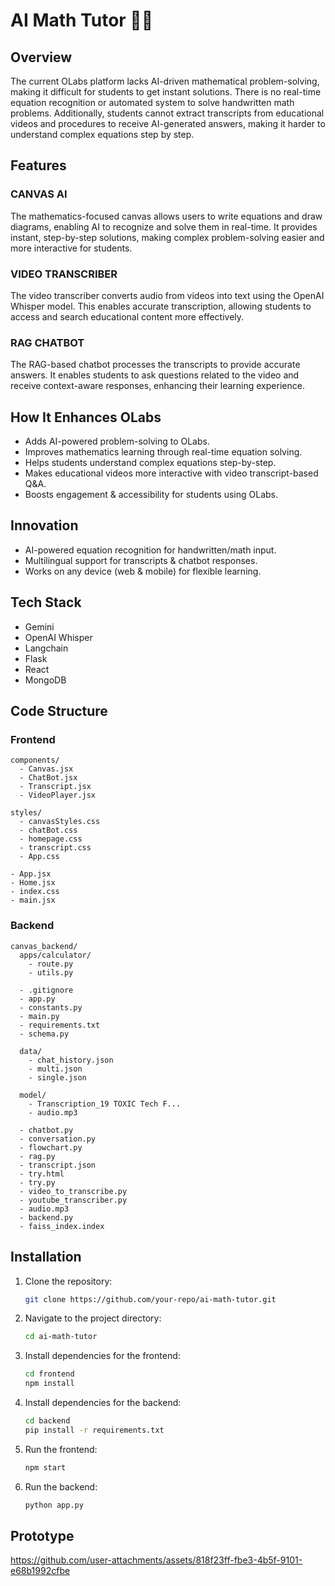 # AI Math Tutor 🔢🤖

## Overview
The current OLabs platform lacks AI-driven mathematical problem-solving, making it difficult for students to get instant solutions. There is no real-time equation recognition or automated system to solve handwritten math problems. Additionally, students cannot extract transcripts from educational videos and procedures to receive AI-generated answers, making it harder to understand complex equations step by step.

## Features

### CANVAS AI
The mathematics-focused canvas allows users to write equations and draw diagrams, enabling AI to recognize and solve them in real-time. It provides instant, step-by-step solutions, making complex problem-solving easier and more interactive for students.

### VIDEO TRANSCRIBER
The video transcriber converts audio from videos into text using the OpenAI Whisper model. This enables accurate transcription, allowing students to access and search educational content more effectively.

### RAG CHATBOT
The RAG-based chatbot processes the transcripts to provide accurate answers. It enables students to ask questions related to the video and receive context-aware responses, enhancing their learning experience.

## How It Enhances OLabs
- Adds AI-powered problem-solving to OLabs.
- Improves mathematics learning through real-time equation solving.
- Helps students understand complex equations step-by-step.
- Makes educational videos more interactive with video transcript-based Q&A.
- Boosts engagement & accessibility for students using OLabs.

## Innovation
- AI-powered equation recognition for handwritten/math input.
- Multilingual support for transcripts & chatbot responses.
- Works on any device (web & mobile) for flexible learning.

## Tech Stack
- Gemini
- OpenAI Whisper
- Langchain
- Flask
- React
- MongoDB

## Code Structure

### Frontend
```
components/
  - Canvas.jsx
  - ChatBot.jsx
  - Transcript.jsx
  - VideoPlayer.jsx

styles/
  - canvasStyles.css
  - chatBot.css
  - homepage.css
  - transcript.css
  - App.css

- App.jsx
- Home.jsx
- index.css
- main.jsx
```

### Backend
```
canvas_backend/
  apps/calculator/
    - route.py
    - utils.py
  
  - .gitignore
  - app.py
  - constants.py
  - main.py
  - requirements.txt
  - schema.py

  data/
    - chat_history.json
    - multi.json
    - single.json

  model/
    - Transcription_19 TOXIC Tech F...
    - audio.mp3

  - chatbot.py
  - conversation.py
  - flowchart.py
  - rag.py
  - transcript.json
  - try.html
  - try.py
  - video_to_transcribe.py
  - youtube_transcriber.py
  - audio.mp3
  - backend.py
  - faiss_index.index
```

## Installation
1. Clone the repository:
   ```sh
   git clone https://github.com/your-repo/ai-math-tutor.git
   ```
2. Navigate to the project directory:
   ```sh
   cd ai-math-tutor
   ```
3. Install dependencies for the frontend:
   ```sh
   cd frontend
   npm install
   ```
4. Install dependencies for the backend:
   ```sh
   cd backend
   pip install -r requirements.txt
   ```
5. Run the frontend:
   ```sh
   npm start
   ```
6. Run the backend:
   ```sh
   python app.py
   ```
## Prototype

https://github.com/user-attachments/assets/818f23ff-fbe3-4b5f-9101-e68b1992cfbe

